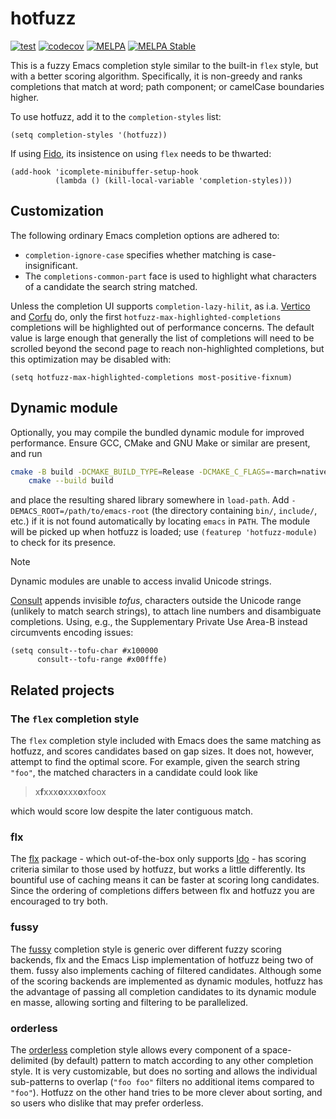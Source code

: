 # hotfuzz

[![test](https://github.com/axelf4/hotfuzz/actions/workflows/test.yml/badge.svg)](https://github.com/axelf4/hotfuzz/actions/workflows/test.yml)
[![codecov](https://codecov.io/gh/axelf4/hotfuzz/graph/badge.svg?token=OV1BqTB7QL)](https://codecov.io/gh/axelf4/hotfuzz)
[![MELPA](https://melpa.org/packages/hotfuzz-badge.svg)](https://melpa.org/#/hotfuzz)
[![MELPA Stable](https://stable.melpa.org/packages/hotfuzz-badge.svg)](https://stable.melpa.org/#/hotfuzz)

This is a fuzzy Emacs completion style similar to the built-in `flex` style,
but with a better scoring algorithm.
Specifically, it is non-greedy and ranks completions that match at
word; path component; or camelCase boundaries higher.

To use hotfuzz, add it to the `completion-styles` list:
```elisp
(setq completion-styles '(hotfuzz))
```
If using [Fido], its insistence on using `flex` needs to be thwarted:
```elisp
(add-hook 'icomplete-minibuffer-setup-hook
          (lambda () (kill-local-variable 'completion-styles)))
```

## Customization

The following ordinary Emacs completion options are adhered to:
* `completion-ignore-case` specifies whether matching is case-insignificant.
* The `completions-common-part` face is used to highlight
  what characters of a candidate the search string matched.

Unless the completion UI supports `completion-lazy-hilit`, as i.a.
[Vertico] and [Corfu] do, only the first
`hotfuzz-max-highlighted-completions` completions will be
highlighted out of performance concerns. The default value is large
enough that generally the list of completions will need to be
scrolled beyond the second page to reach non-highlighted
completions, but this optimization may be disabled with:
```elisp
(setq hotfuzz-max-highlighted-completions most-positive-fixnum)
```

## Dynamic module

Optionally, you may compile the bundled dynamic module
for improved performance.
Ensure GCC, CMake and GNU Make or similar are present, and run
```sh
cmake -B build -DCMAKE_BUILD_TYPE=Release -DCMAKE_C_FLAGS=-march=native &&
	cmake --build build
```
and place the resulting shared library somewhere in `load-path`.
Add `-DEMACS_ROOT=/path/to/emacs-root`
(the directory containing `bin/`, `include/`, etc.)
if it is not found automatically by locating `emacs` in `PATH`.
The module will be picked up when hotfuzz is loaded;
use `(featurep 'hotfuzz-module)` to check for its presence.

> [!NOTE]
> Dynamic modules are unable to access invalid Unicode strings.
>
> [Consult] appends invisible *tofus*, characters outside the Unicode
> range (unlikely to match search strings), to attach line numbers and
> disambiguate completions. Using, e.g., the Supplementary Private Use
> Area-B instead circumvents encoding issues:
> ```elisp
> (setq consult--tofu-char #x100000
>       consult--tofu-range #x00fffe)
> ```

## Related projects

### The `flex` completion style

The `flex` completion style included with Emacs
does the same matching as hotfuzz, and scores candidates based on gap sizes.
It does not, however, attempt to find the optimal score.
For example, given the search string `"foo"`,
the matched characters in a candidate could look like

> x**f**xxx**o**xxx**o**xfoox

which would score low despite the later contiguous match.

### flx

The [flx] package - which out-of-the-box only supports [Ido] -
has scoring criteria similar to those used by hotfuzz,
but works a little differently.
Its bountiful use of caching means it can be faster at scoring long candidates.
Since the ordering of completions differs between flx and hotfuzz
you are encouraged to try both.

### fussy

The [fussy] completion style is generic over different fuzzy scoring backends,
flx and the Emacs Lisp implementation of hotfuzz being two of them.
fussy also implements caching of filtered candidates.
Although some of the scoring backends are implemented as dynamic modules,
hotfuzz has the advantage of passing all completion candidates
to its dynamic module en masse,
allowing sorting and filtering to be parallelized.

### orderless

The [orderless] completion style allows
every component of a space-delimited (by default) pattern
to match according to any other completion style.
It is very customizable,
but does no sorting and allows the individual sub-patterns to overlap
(`"foo foo"` filters no additional items compared to `"foo"`).
Hotfuzz on the other hand tries to be more clever about sorting,
and so users who dislike that may prefer orderless.

[Vertico]: https://github.com/minad/vertico
[Corfu]: https://github.com/minad/corfu
[Ido]: https://www.gnu.org/software/emacs/manual/html_node/ido/index.html
[Fido]: https://www.gnu.org/software/emacs/manual/html_node/emacs/Icomplete.html
[Consult]: https://github.com/minad/consult
[flx]: https://github.com/lewang/flx
[fussy]: https://github.com/jojojames/fussy
[orderless]: https://github.com/oantolin/orderless
